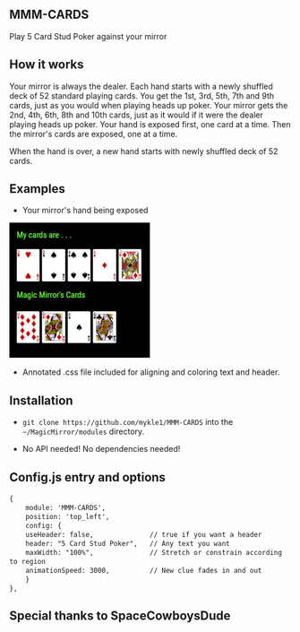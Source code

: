 ## MMM-CARDS
Play 5 Card Stud Poker against your mirror

## How it works

Your mirror is always the dealer. Each hand starts with a newly shuffled deck of 52
standard playing cards. You get the 1st, 3rd, 5th, 7th and 9th cards, just as you would 
when playing heads up poker. Your mirror gets the 2nd, 4th, 6th, 8th and 10th cards, just
as it would if it were the dealer playing heads up poker. Your hand is exposed first, one
card at a time. Then the mirror's cards are exposed, one at a time. 

When the hand is over, a new hand starts with newly shuffled deck of 52 cards.

## Examples

* Your mirror's hand being exposed

![](pix/1.JPG)

* Annotated .css file included for aligning and coloring text and header.

## Installation

* `git clone https://github.com/mykle1/MMM-CARDS` into the `~/MagicMirror/modules` directory.

* No API needed! No dependencies needed! 


## Config.js entry and options

    {
        module: 'MMM-CARDS',
        position: 'top_left',
        config: { 
		useHeader: false,              // true if you want a header
		header: "5 Card Stud Poker",   // Any text you want
		maxWidth: "100%",              // Stretch or constrain according to region
		animationSpeed: 3000,          // New clue fades in and out
        }
    },
	

## Special thanks to SpaceCowboysDude
